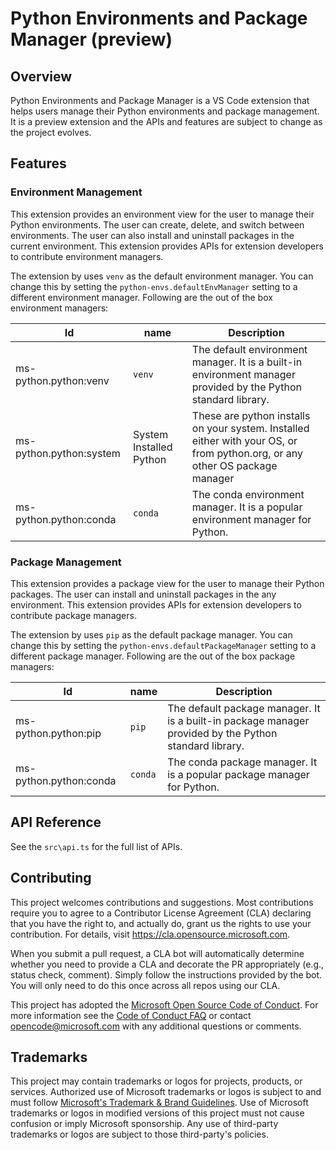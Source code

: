 # Python Environments and Package Manager (preview)

## Overview

Python Environments and Package Manager is a VS Code extension that helps users manage their Python environments and package management. It is a preview extension and the APIs and features are subject to change as the project evolves.

## Features

### Environment Management

This extension provides an environment view for the user to manage their Python environments. The user can create, delete, and switch between environments. The user can also install and uninstall packages in the current environment. This extension provides APIs for extension developers to contribute environment managers.

The extension by uses `venv` as the default environment manager. You can change this by setting the `python-envs.defaultEnvManager` setting to a different environment manager. Following are the out of the box environment managers:

|Id| name |Description|
|---|----|--|
|ms-python.python:venv| `venv` |The default environment manager. It is a built-in environment manager provided by the Python standard library.|
|ms-python.python:system| System Installed Python | These are python installs on your system. Installed either with your OS, or from python.org, or any other OS package manager |
|ms-python.python:conda| `conda` |The conda environment manager. It is a popular environment manager for Python.|


### Package Management

This extension provides a package view for the user to manage their Python packages. The user can install and uninstall packages in the any environment. This extension provides APIs for extension developers to contribute package managers.

The extension by uses `pip` as the default package manager. You can change this by setting the `python-envs.defaultPackageManager` setting to a different package manager. Following are the out of the box package managers:

|Id| name |Description|
|---|----|--|
|ms-python.python:pip| `pip` |The default package manager. It is a built-in package manager provided by the Python standard library.|
|ms-python.python:conda| `conda` |The conda package manager. It is a popular package manager for Python.|

## API Reference

See the `src\api.ts` for the full list of APIs.

## Contributing

This project welcomes contributions and suggestions.  Most contributions require you to agree to a
Contributor License Agreement (CLA) declaring that you have the right to, and actually do, grant us
the rights to use your contribution. For details, visit https://cla.opensource.microsoft.com.

When you submit a pull request, a CLA bot will automatically determine whether you need to provide
a CLA and decorate the PR appropriately (e.g., status check, comment). Simply follow the instructions
provided by the bot. You will only need to do this once across all repos using our CLA.

This project has adopted the [Microsoft Open Source Code of Conduct](https://opensource.microsoft.com/codeofconduct/).
For more information see the [Code of Conduct FAQ](https://opensource.microsoft.com/codeofconduct/faq/) or
contact [opencode@microsoft.com](mailto:opencode@microsoft.com) with any additional questions or comments.

## Trademarks

This project may contain trademarks or logos for projects, products, or services. Authorized use of Microsoft 
trademarks or logos is subject to and must follow 
[Microsoft's Trademark & Brand Guidelines](https://www.microsoft.com/en-us/legal/intellectualproperty/trademarks/usage/general).
Use of Microsoft trademarks or logos in modified versions of this project must not cause confusion or imply Microsoft sponsorship.
Any use of third-party trademarks or logos are subject to those third-party's policies.

